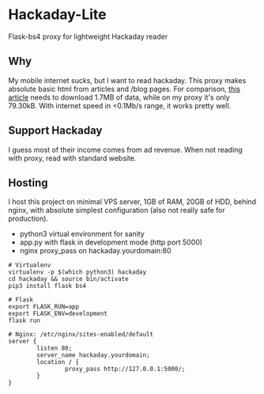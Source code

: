 # Hackaday-Lite
Flask-bs4 proxy for lightweight Hackaday reader

## Why
My mobile internet sucks, but I want to read hackaday. This proxy makes absolute basic html from articles and /blog pages. For comparison, [this article](https://hackaday.com/2020/03/04/raising-the-titanics-radio-room/) needs to download 1.7MB of data, while on my proxy it's only 79.30kB. With internet speed in <0.1Mb/s range, it works pretty well.

## Support Hackaday
I guess most of their income comes from ad revenue. When not reading with proxy, read with standard website.

## Hosting
I host this project on minimal VPS server, 1GB of RAM, 20GB of HDD, behind nginx, with absolute simplest configuration (also not really safe for production).
 - python3 virtual environment for sanity
 - app.py with flask in development mode (http port 5000)
 - nginx proxy_pass on hackaday.yourdomain:80
```
# Virtualenv
virtualenv -p $(which python3) hackaday
cd hackaday && source bin/activate
pip3 install flask bs4

# Flask
export FLASK_RUN=app
export FLASK_ENV=development
flask run

# Nginx: /etc/nginx/sites-enabled/default
server {
        listen 80;
        server_name hackaday.yourdomain;
        location / {
                proxy_pass http://127.0.0.1:5000/;
        }
}
```
